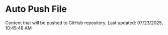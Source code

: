# Auto Push File

Content that will be pushed to GitHub repository.
Last updated: 07/23/2025, 10:45:48 AM